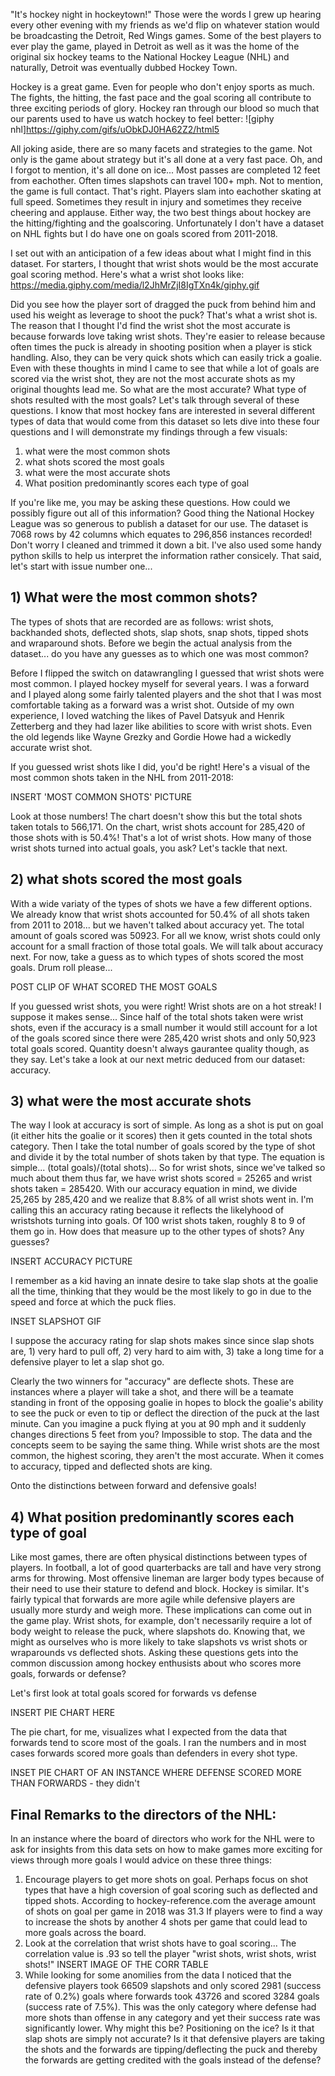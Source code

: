 "It's hockey night in hockeytown!"  Those were the words I grew up hearing every other evening with my friends as we'd flip on whatever station would be broadcasting the Detroit, Red Wings games. Some of the best players to ever play the game, played in Detroit as well as it was the home of the original six hockey teams to the National Hockey League (NHL) and naturally, Detroit was eventually dubbed Hockey Town.

Hockey is a great game.  Even for people who don't enjoy sports as much.  The fights, the hitting, the fast pace and the goal scoring all contribute to three exciting periods of glory.  Hockey ran through our blood so much that our parents used to have us watch hockey to feel better: 
![giphy nhl]https://giphy.com/gifs/uObkDJ0HA62Z2/html5

All joking aside, there are so many facets and strategies to the game.  Not only is the game about strategy but it's all done at a very fast pace.  Oh, and I forgot to mention, it's all done on ice...  Most passes are completed 12 feet from eachother.  Often times slapshots can travel 100+ mph.  Not to mention, the game is full contact.  That's right.  Players slam into eachother skating at full speed.  Sometimes they result in injury and sometimes they receive cheering and applause.  Either way, the two best things about hockey are the hitting/fighting and the goalscoring.  Unfortunately I don't have a dataset on NHL fights but I do have one on goals scored from 2011-2018.

I set out with an anticipation of a few ideas about what I might find in this dataset.  For starters, I thought that wrist shots would be the most accurate goal scoring method.  Here's what a wrist shot looks like: https://media.giphy.com/media/l2JhMrZjI8IgTXn4k/giphy.gif

Did you see how the player sort of dragged the puck from behind him and used his weight as leverage to shoot the puck?  That's what a wrist shot is.  The reason that I thought I'd find the wrist shot the most accurate is because forwards love taking wrist shots.  They're easier to release because often times the puck is already in shooting position when a player is stick handling.  Also, they can be very quick shots which can easily trick a goalie.  Even with these thoughts in mind I came to see that while a lot of goals are scored via the wrist shot, they are not the most accurate shots as my original thoughts lead me.  So what are the most accurate?  What type of shots resulted with the most goals?  Let's talk through several of these questions.  I know that most hockey fans are interested in several different types of data that would come from this dataset so lets dive into these four questions and I will demonstrate my findings through a few visuals:

1) what were the most common shots
2) what shots scored the most goals
3) what were the most accurate shots
4) What position predominantly scores each type of goal

If you're like me, you may be asking these questions.  How could we possibly figure out all of this information?  Good thing the National Hockey League was so generous to publish a dataset for our use.  The dataset is 7068 rows by 42 columns which equates to 296,856 instances recorded!  Don't worry I cleaned and trimmed it down a bit.  I've also used some handy python skills to help us interpret the information rather consicely.  That said, let's start with issue number one...

## 1) What were the most common shots?
The types of shots that are recorded are as follows: wrist shots, backhanded shots, deflected shots, slap shots, snap shots, tipped shots and wraparound shots.  Before we begin the actual analysis from the dataset...  do you have any guesses as to which one was most common?

Before I flipped the switch on datawrangling I guessed that wrist shots were most common.  I played hockey myself for several years.  I was a forward and I played along some fairly talented players and the shot that I was most comfortable taking as a forward was a wrist shot.  Outside of my own experience, I loved watching the likes of Pavel Datsyuk and Henrik Zetterberg and they had lazer like abilities to score with wrist shots.  Even the old legends like Wayne Grezky and Gordie Howe had a wickedly accurate wrist shot.

If you guessed wrist shots like I did, you'd be right!  Here's a visual of the most common shots taken in the NHL from 2011-2018:

INSERT 'MOST COMMON SHOTS' PICTURE

Look at those numbers!  The chart doesn't show this but the total shots taken totals to 566,171.  On the chart, wrist shots account for 285,420 of those shots with is 50.4%!  That's a lot of wrist shots.  How many of those wrist shots turned into actual goals, you ask?  Let's tackle that next.

## 2) what shots scored the most goals
With a wide variaty of the types of shots we have a few different options.  We already know that wrist shots accounted for 50.4% of all shots taken from 2011 to 2018... but we haven't talked about accuracy yet.  The total amount of goals scored was 50923.  For all we know, wrist shots could only account for a small fraction of those total goals.  We will talk about accuracy next.  For now, take a guess as to which types of shots scored the most goals.  Drum roll please...

POST CLIP OF WHAT SCORED THE MOST GOALS

If you guessed wrist shots, you were right!  Wrist shots are on a hot streak!  I suppose it makes sense...  Since half of the total shots taken were wrist shots, even if the accuracy is a small number it would still account for a lot of the goals scored since there were 285,420 wrist shots and only 50,923 total goals scored.  Quantity doesn't always gaurantee quality though, as they say.  Let's take a look at our next metric deduced from our dataset: accuracy.

## 3) what were the most accurate shots
The way I look at accuracy is sort of simple.  As long as a shot is put on goal (it either hits the goalie or it scores) then it gets counted in the total shots category.  Then I take the total number of goals scored by the type of shot and divide it by the total number of shots taken by that type.  The equation is simple...  (total goals)/(total shots)...  So for wrist shots, since we've talked so much about them thus far, we have wrist shots scored = 25265 and wrist shots taken = 285420.  With our accuracy equation in mind, we divide 25,265 by 285,420 and we realize that 8.8% of all wrist shots went in.  I'm calling this an accuracy rating because it reflects the likelyhood of wristshots turning into goals.  Of 100 wrist shots taken, roughly 8 to 9 of them go in.  How does that measure up to the other types of shots?  Any guesses?

INSERT ACCURACY PICTURE

I remember as a kid having an innate desire to take slap shots at the goalie all the time, thinking that they would be the most likely to go in due to the speed and force at which the puck flies.

INSET SLAPSHOT GIF

I suppose the accuracy rating for slap shots makes since since slap shots are, 1) very hard to pull off, 2) very hard to aim with, 3) take a long time for a defensive player to let a slap shot go.

Clearly the two winners for "accuracy" are deflecte shots.  These are instances where a player will take a shot, and there will be a teamate standing in front of the opposing goalie in hopes to block the goalie's ability to see the puck or even to tip or deflect the direction of the puck at the last minute.  Can you imagine a puck flying at you at 90 mph and it suddenly changes directions 5 feet from you?  Impossible to stop.  The data and the concepts seem to be saying the same thing.  While wrist shots are the most common, the highest scoring, they aren't the most accurate.  When it comes to accuracy, tipped and deflected shots are king.

Onto the distinctions between forward and defensive goals!

## 4) What position predominantly scores each type of goal
Like most games, there are often physical distinctions between types of players.  In football, a lot of good quarterbacks are tall and have very strong arms for throwing.  Most offensive lineman are larger body types because of their need to use their stature to defend and block.  Hockey is similar.  It's fairly typical that forwards are more agile while defensive players are usually more sturdy and weigh more.  These implications can come out in the game play.  Wrist shots, for example, don't necessarily require a lot of body weight to release the puck, where slapshots do.  Knowing that, we might as ourselves who is more likely to take slapshots vs wrist shots or wraparounds vs deflected shots.  Asking these questions gets into the common discussion among hockey enthusists about who scores more goals, forwards or defense?

Let's first look at total goals scored for forwards vs defense

INSERT PIE CHART HERE

The pie chart, for me, visualizes what I expected from the data that forwards tend to score most of the goals.  I ran the numbers and in most cases forwards scored more goals than defenders in every shot type.  

INSET PIE CHART OF AN INSTANCE WHERE DEFENSE SCORED MORE THAN FORWARDS - they didn't

## Final Remarks to the directors of the NHL:

In an instance where the board of directors who work for the NHL were to ask for insights from this data sets on how to make games more exciting for views through more goals I would advice on these three things:

1) Encourage players to get more shots on goal. Perhaps focus on shot types that have a high coversion of goal scoring such as deflected and tipped shots.  According to hockey-reference.com the average amount of shots on goal per game in 2018 was 31.3  If players were to find a way to increase the shots by another 4 shots per game that could lead to more goals across the board.
2) Look at the correlation that wrist shots have to goal scoring...  The correlation value is .93 so tell the player "wrist shots, wrist shots, wrist shots!"
INSERT IMAGE OF THE CORR TABLE
3) While looking for some anomilies from the data I noticed that the defensive players took 66509 slapshots and only scored 2981 (success rate of 0.2%) goals where forwards took 43726 and scored 3284 goals (success rate of 7.5%).  This was the only category where defense had more shots than offense in any category and yet their success rate was significantly lower.  Why might this be?  Positioning on the ice?  Is it that slap shots are simply not accurate?  Is it that defensive players are taking the shots and the forwards are tipping/deflecting the puck and thereby the forwards are getting credited with the goals instead of the defense?
